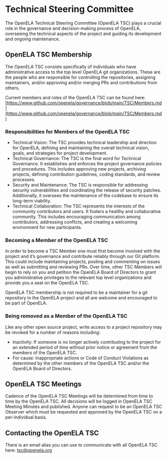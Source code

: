 # Technical Steering Committee

The OpenELA Technical Steering Committee (OpenELA TSC) plays a crucial role in the governance and decision-making process of OpenELA, overseeing the technical aspects of the project and guiding its development and ongoing maintenance. 

## OpenELA TSC Membership

The OpenELA TSC consists specifically of individuals who have administrative access to the top level OpenELA git organizations. These are the people who are responsible for controlling the repositories, assigning maintainers, and/or approving and/or merging PRs and contributions from others.

Current members and roles of the OpenELA TSC can be found here: [https://www.github.com/openela/governance/blob/main/TSC/Members.md](https://www.github.com/openela/governance/blob/main/TSC/Members.md)

### Responsibilities for Members of the OpenELA TSC

* Technical Vision: The TSC provides technical leadership and direction for OpenELA, defining and maintaining the overall technical vision, goals, and strategies for project development.
* Technical Governance: The TSC is the final word for Technical Governance. It establishes and enforces the project governance policies and procedures. This includes approving new projects, archiving projects, defining contribution guidelines, coding standards, and review processes.
* Security and Maintenance: The TSC is responsible for addressing security vulnerabilities and coordinating the release of security patches. Additionally, it oversees the maintenance of the  codebase to ensure its long-term viability.
* Technical Collaboration: The TSC represents the interests of the community contributors and users. It fosters a healthy and collaborative community. This includes encouraging communication among contributors, addressing conflicts, and creating a welcoming environment for new participants.

### Becoming a Member of the OpenELA TSC 

In order  to become a TSC Member one must first become involved with the project and it’s governance and contribute reliably through our Git platform. This could include maintaining projects, posting and commenting on issues as well as submitting and reviewing PRs. Over time, other TSC Members will begin to rely on you and petition the OpenELA Board of Directors to grant you administrative privileges to the relevant top level organizations and provide you a seat on the OpenELA TSC.

OpenELA TSC membership is not required to be a maintainer for a git repository in the OpenELA project and all are welcome and encouraged to be part of OpenELA.

### Being removed as a Member of the OpenELA TSC

Like any other open source project, write access to a project repository may be revoked for a number of reasons including:

* Inactivity: If someone is no longer actively contributing to the project for an extended period of time without prior notice or agreement from the members of the OpenELA TSC.
* For cause: Inappropriate actions or Code of Conduct Violations as determined by the other members of the OpenELA TSC and/or the OpenELA Board of Directors.

## OpenELA TSC Meetings

Cadence of the OpenELA TSC Meetings will be determined from time to time by the OpenELA TSC. All decisions will be logged in OpenELA TSC Meeting Minutes and published. Anyone can request to be an OpenELA TSC Observer which must be requested and approved by the OpenELA TSC on a per-individual basis.

## Contacting the OpenELA TSC

There is an email alias you can use to communicate with all OpenELA TSC here: [tsc@openela.org](mailto:tsc@openela.org)
